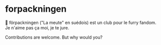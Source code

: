 # forpackningen
🐺 förpackningen ("La meute" en suédois) est un club pour le furry fandom. Je n'aime pas ça moi, je te jure.

Contributions are welcome. But why would you?
